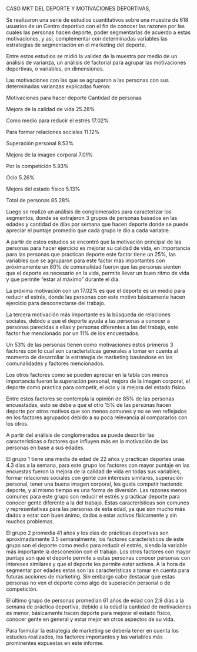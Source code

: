CASO MKT DEL DEPORTE Y MOTIVACIONES DEPORTIVAS,

Se realizaron una serie de estudios cuantitativos sobre una muestra de
618 usuarios de un Centro deportivo con el fin de conocer las razones
por las cuales las personas hacen deporte, poder segmentarlas de acuerdo
a estas motivaciones, y así, complementar con determinadas variables las
estrategias de segmentación en el marketing del deporte.

Entre estos estudios se midió la validez de la muestra por medio de un
análisis de varianza, un análisis de factorial para agrupar las
motivaciones deportivas, o variables, en dimensiones.

Las motivaciones con las que se agruparon a las personas con sus
determinadas varianzas explicadas fueron:

Motivaciones para hacer deporte Cantidad de personas

Mejora de la calidad de vida 25.28%

Como medio para reducir el estrés 17.02%

Para formar relaciones sociales 11.12%

Superación personal 8.53%

Mejora de la imagen corporal 7.01%

Por la competición 5.93%

Ocio 5.26%

Mejora del estado físico 5.13%

Total de personas 85.28%

Luego se realizó un análisis de conglomerados para caracterizar los
segmentos, donde se extrajeron 3 grupos de personas basados en las
edades y cantidad de días por semana que hacen deporte donde se puede
apreciar el puntaje promedio que cada grupo le dio a cada variable.

A partir de estos estudios se encontró que la motivación principal de
las personas para hacer ejercicio es mejorar su calidad de vida, en
importancia para las personas que practican deporte este factor tiene un
25%, las variables que se agruparon para este factor más importantes con
próximamente un 80% de comunalidad fueron que las personas sienten que
el deporte es necesario en la vida, permite llevar un buen ritmo de vida
y que permite “estar al máximo” durante el día.

La próxima motivación con un 17.02% es que el deporte es un medio para
reducir el estrés, donde las personas con este motivo básicamente hacen
ejercicio para desconectarse del trabajo.

La tercera motivación más importante es la búsqueda de relaciones
sociales, debido a que el deporte ayuda a las personas a conocer a
personas parecidas a ellas y personas diferentes a las del trabajo, este
factor fue mencionado por un 11% de los encuestados.

Un 53% de las personas tienen como motivaciones estos primeros 3
factores con lo cual son características generales a tomar en cuenta al
momento de desarrollar la estrategia de marketing basándose en las
comunalidades y factores mencionados.

Los otros factores como se pueden apreciar en la tabla con menos
importancia fueron la superación personal, mejora de la imagen corporal,
el deporte como practica para competir, el ocio y la mejora del estado
físico.

Entre estos factores se contempla la opinión de 85% de las personas
encuestadas, esto se debe a que el otro 15% de las personas hacen
deporte por otros motivos que son menos comunes y no se ven reflejados
en los factores agrupados debido a su poca relevancia al compararlos con
los otros.

A partir del análisis de conglomerados se puede describir las
características o factores que influyen más en la motivación de las
personas en base a sus edades.

El grupo 1 tiene una media de edad de 22 años y practican deportes unas
4.3 días a la semana, para este grupo los factores con mayor puntaje en
las encuestas fueron la mejora de la calidad de vida en todas sus
variables, formar relaciones sociales con gente con intereses similares,
superación personal, tener una buena imagen corporal, les gusta competir
haciendo deporte, y al mismo tiempo es una forma de diversión. Las
razones menos comunes para este grupo son reducir el estrés y practicar
deporte para conocer gente diferente a la del trabajo. Estas
características son comunes y representativas para las personas de esta
edad, ya que son mucho más dados a estar con buen ánimo, dados a estar
activos físicamente y sin muchos problemas.

El grupo 2 promedia 41 años y los días de prácticas deportivas son
aproximadamente 3.5 semanalmente, los factores característicos de este
grupo son el deporte como medio para reducir el estrés, siendo la
variable más importante la desconexión con el trabajo. Los otros
factores con mayor puntaje son que el deporte permite a estas personas
conocer personas con intereses similares y que el deporte les permite
estar activos. A la hora de segmentar por edades estas son las
características a tomar en cuenta para futuras acciones de marketing.
Sin embargo cabe destacar que estas personas no ven el deporte como algo
de superación personal o de competición.

El último grupo de personas promedian 61 años de edad con 2.9 días a la
semana de práctica deportiva, debido a la edad la cantidad de
motivaciones es menor, básicamente hacen deporte para mejorar el estado
físico, conocer gente en general y estar mejor en otros aspectos de su
vida.

Para formular la estrategia de marketing se debería tener en cuenta los
estudios realizados, los factores importantes y las variables más
prominentes expuestas en este informe.
